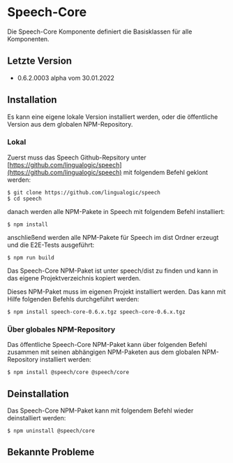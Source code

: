 # Speech-Core

Die Speech-Core Komponente definiert die Basisklassen für alle Komponenten.


## Letzte Version

* 0.6.2.0003 alpha vom 30.01.2022


## Installation

Es kann eine eigene lokale Version installiert werden, oder die öffentliche Version aus dem globalen NPM-Repository.


### Lokal

Zuerst muss das Speech Github-Repsitory unter [https://github.com/lingualogic/speech](https://github.com/lingualogic/speech) mit folgendem Befehl geklont werden:

    $ git clone https://github.com/lingualogic/speech
    $ cd speech

danach werden alle NPM-Pakete in Speech mit folgendem Befehl installiert:

    $ npm install

anschließend werden alle NPM-Pakete für Speech im dist Ordner erzeugt und die E2E-Tests ausgeführt:

    $ npm run build

Das Speech-Core NPM-Paket ist unter speech/dist zu finden und kann in das eigene Projektverzeichnis kopiert werden.

Dieses NPM-Paket muss im eigenen Projekt installiert werden. Das kann mit Hilfe folgenden Befehls durchgeführt werden:

    $ npm install speech-core-0.6.x.tgz speech-core-0.6.x.tgz


### Über globales NPM-Repository

Das öffentliche Speech-Core NPM-Paket kann über folgenden Befehl zusammen mit seinen abhängigen NPM-Paketen aus dem globalen NPM-Repository installiert werden:

    $ npm install @speech/core @speech/core


## Deinstallation

Das Speech-Core NPM-Paket kann mit folgendem Befehl wieder deinstalliert werden:

    $ npm uninstall @speech/core


## Bekannte Probleme

